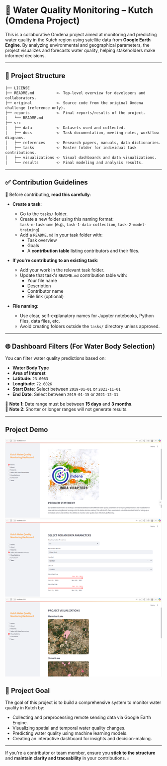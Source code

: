 
# 🌊 Water Quality Monitoring – Kutch (Omdena Project)

This is a collaborative Omdena project aimed at monitoring and predicting water quality in the Kutch region using satellite data from **Google Earth Engine**. By analyzing environmental and geographical parameters, the project visualizes and forecasts water quality, helping stakeholders make informed decisions.


---

## 📁 Project Structure

```
├── LICENSE
├── README.md          <- Top-level overview for developers and collaborators.
├── original           <- Source code from the original Omdena challenge (reference only).
├── reports            <- Final reports/results of the project.
│   └── README.md
├── src
│   ├── data           <- Datasets used and collected.
│   ├── docs           <- Task documentation, meeting notes, workflow diagrams.
│   ├── references     <- Research papers, manuals, data dictionaries.
│   ├── tasks          <- Master folder for individual task contributions.
│   ├── visualizations <- Visual dashboards and data visualizations.
│   └── results        <- Final modeling and analysis results.
```

---

## ✅ Contribution Guidelines

📌 Before contributing, **read this carefully**:

- **Create a task**:
  - Go to the `tasks/` folder.
  - Create a new folder using this naming format:  
    `task-n-taskname` (e.g., `task-1-data-collection`, `task-2-model-training`)
  - Add a `README.md` in your task folder with:
    - Task overview
    - Goals
    - A **contribution table** listing contributors and their files.

- **If you're contributing to an existing task**:
  - Add your work in the relevant task folder.
  - Update that task's `README.md` contribution table with:
    - Your file name
    - Description
    - Contributor name
    - File link (optional)

- **File naming**:
  - Use clear, self-explanatory names for Jupyter notebooks, Python files, data files, etc.
  - Avoid creating folders outside the `tasks/` directory unless approved.

---

## 🌐 Dashboard Filters (For Water Body Selection)

You can filter water quality predictions based on:

- **Water Body Type**
- **Area of Interest**
- **Latitude**: `23.0063`
- **Longitude**: `72.6026`
- **Start Date**: Select between `2019-01-01` or `2021-11-01`
- **End Date**: Select between `2019-01-15` or `2021-12-31`

📝 **Note 1**: Date range must be between **15 days** and **3 months**.  
📝 **Note 2**: Shorter or longer ranges will not generate results.

---
## Project Demo  

![](Screenshot%202025-06-09%20112435.png)
![](Screenshot%202025-06-09%20113916.png)
![](Screenshot%202025-06-09%20113953.png)




## 🎯 Project Goal

The goal of this project is to build a comprehensive system to monitor water quality in Kutch by:

- Collecting and preprocessing remote sensing data via Google Earth Engine.
- Visualizing spatial and temporal water quality changes.
- Predicting water quality using machine learning models.
- Creating an interactive dashboard for insights and decision-making.

---

If you're a contributor or team member, ensure you **stick to the structure** and **maintain clarity and traceability** in your contributions. 💧
